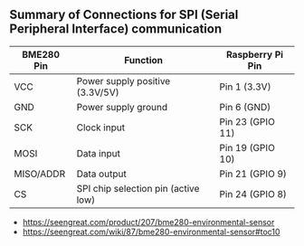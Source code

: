 ## Summary of Connections for SPI (Serial Peripheral Interface) communication

| BME280 Pin | Function                          | Raspberry Pi Pin |
|------------|-----------------------------------|------------------|
| VCC        | Power supply positive (3.3V/5V)   | Pin 1 (3.3V)     |
| GND        | Power supply ground               | Pin 6 (GND)      |
| SCK        | Clock input                       | Pin 23 (GPIO 11) |
| MOSI       | Data input                        | Pin 19 (GPIO 10) |
| MISO/ADDR  | Data output                       | Pin 21 (GPIO 9)  |
| CS         | SPI chip selection pin (active low)| Pin 24 (GPIO 8)  |

* https://seengreat.com/product/207/bme280-environmental-sensor
* https://seengreat.com/wiki/87/bme280-environmental-sensor#toc10
